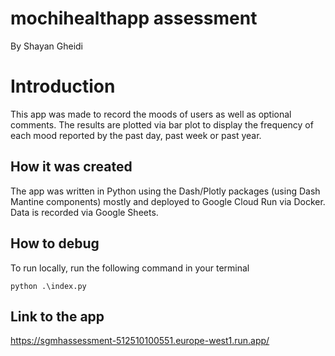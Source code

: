 # mochihealthapp assessment

By Shayan Gheidi

# Introduction

This app was made to record the moods of users as well as optional comments. The results are plotted via bar plot to display the frequency of each mood reported by the past day, past week or past year.

## How it was created

The app was written in Python using the Dash/Plotly packages (using Dash Mantine components) mostly and deployed to Google Cloud Run via Docker. Data is recorded via Google Sheets.

## How to debug

To run locally, run the following command in your terminal

`python .\index.py`

## Link to the app

https://sgmhassessment-512510100551.europe-west1.run.app/

